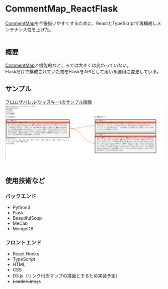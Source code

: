 <h1>CommentMap_ReactFlask</h1>
<a href="https://github.com/uchida0/CommentMap">CommentMap</a>を今後扱いやすくするために、ReactとTypeScriptで再構成しメンテナンス性を上げた。<br>
<br>

<h2>概要</h2>
<a href="https://github.com/uchida0/CommentMap">CommentMap</a>と機能的なところでは大きくは変わっていない。<br>
Flaskだけで構成されていた物をFlaskをAPIとして用いる運用に変更している。

<h2>サンプル</h2>
<a href="https://review.kakaku.com/review/K0000695816/#tab">フロムザバレル(ウィスキー)のサンプル画像</a>
<img src="whisky_sample_leader_line_added.png">
<br><br>

<h2>使用技術など</h2>
<h3>バックエンド</h3>
<ul>
    <li>Python3
    <li>Flask
    <li>BeautifulSoup
    <li>MeCab
    <li>MongoDB
</ul>

<h3>フロントエンド</h3>
<ul>
    <li>React Hooks
    <li>TypeScript
    <li>HTML
    <li>CSS
    <li>D3.js（リンク付きマップの描画とするため実装予定）
    <li><s>LeaderLine.js</s>
</ul>